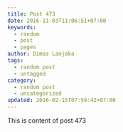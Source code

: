 ```yaml
---
title: Post 473
date: 2016-11-03T11:06:51+07:00
keywords:
  - random
  - post
  - pages
author: Dimas Lanjaka
tags:
  - random post
  - untagged
category:
  - random post
  - uncategorized
updated: 2016-02-15T07:59:42+07:00
---
```

This is content of post 473